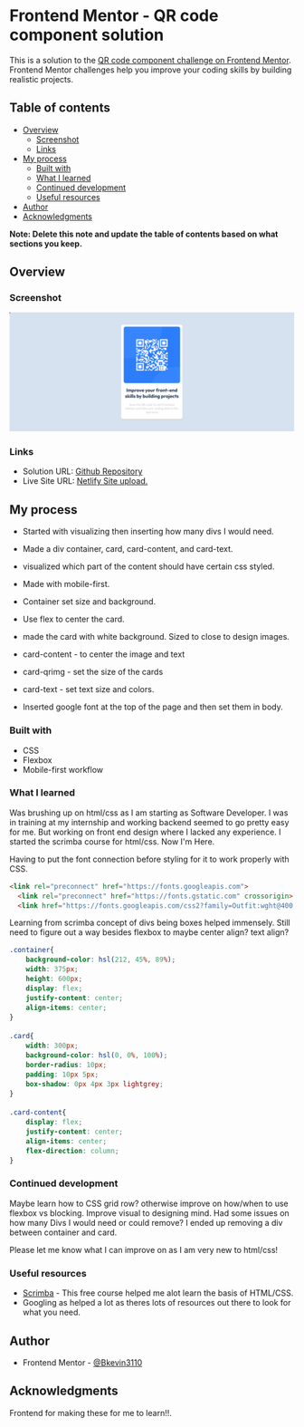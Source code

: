 # Frontend Mentor - QR code component solution

This is a solution to the [QR code component challenge on Frontend Mentor](https://www.frontendmentor.io/challenges/qr-code-component-iux_sIO_H). Frontend Mentor challenges help you improve your coding skills by building realistic projects. 

## Table of contents

- [Overview](#overview)
  - [Screenshot](#screenshot)
  - [Links](#links)
- [My process](#my-process)
  - [Built with](#built-with)
  - [What I learned](#what-i-learned)
  - [Continued development](#continued-development)
  - [Useful resources](#useful-resources)
- [Author](#author)
- [Acknowledgments](#acknowledgments)

**Note: Delete this note and update the table of contents based on what sections you keep.**

## Overview

### Screenshot

![My Frontend QR Design](./design/My-Design.png)

### Links

- Solution URL: [Github Repository](https://github.com/Bkevin3110/learning-QRCODE)
- Live Site URL: [Netlify Site upload.](https://silly-mermaid-df5ebc.netlify.app/)

## My process
- Started with visualizing then inserting how many divs I would need.
- Made a div container, card, card-content, and card-text.
- visualized which part of the content should have certain css styled.
- Made with mobile-first. 
- Container set size and background.
- Use flex to center the card.
- made the card with white background. Sized to close to design images.
- card-content - to center the image and text
- card-qrimg - set the size of the cards
- card-text - set text size and colors.

- Inserted google font at the top of the page and then set them in body.
### Built with

- CSS
- Flexbox
- Mobile-first workflow




### What I learned

Was brushing up on html/css as I am starting as Software Developer. I was in training at my internship and working backend seemed to go pretty easy for me. But working on front end design where I lacked any experience.
I started the scrimba course for html/css. Now I'm Here.


Having to put the font connection before styling for it to work properly with CSS.
```html
<link rel="preconnect" href="https://fonts.googleapis.com">
  <link rel="preconnect" href="https://fonts.gstatic.com" crossorigin>
  <link href="https://fonts.googleapis.com/css2?family=Outfit:wght@400;700&display=swap" rel="stylesheet">
```
Learning from scrimba concept of divs being boxes helped immensely.
Still need to figure out a way besides flexbox to maybe center align?
text align?
```css
.container{
    background-color: hsl(212, 45%, 89%);
    width: 375px;
    height: 600px;
    display: flex;
    justify-content: center;
    align-items: center;
}

.card{
    width: 300px;
    background-color: hsl(0, 0%, 100%);
    border-radius: 10px;
    padding: 10px 5px;
    box-shadow: 0px 4px 3px lightgrey;
}

.card-content{
    display: flex;
    justify-content: center;
    align-items: center;
    flex-direction: column;
}

```


### Continued development

Maybe learn how to CSS grid row? otherwise improve on how/when to use flexbox vs blocking. Improve visual to designing mind. Had some issues on how many Divs I would need or could remove? I ended up removing a div between container and card.

Please let me know what I can improve on as I am very new to html/css!

### Useful resources

- [Scrimba](https://scrimba.com/learn/htmlandcss) - This free course helped me alot learn the basis of HTML/CSS.
- Googling as helped a lot as theres lots of resources out there to look for what you need.


## Author


- Frontend Mentor - [@Bkevin3110](https://www.frontendmentor.io/profile/Bkevin3110)


## Acknowledgments

Frontend for making these for me to learn!!.
